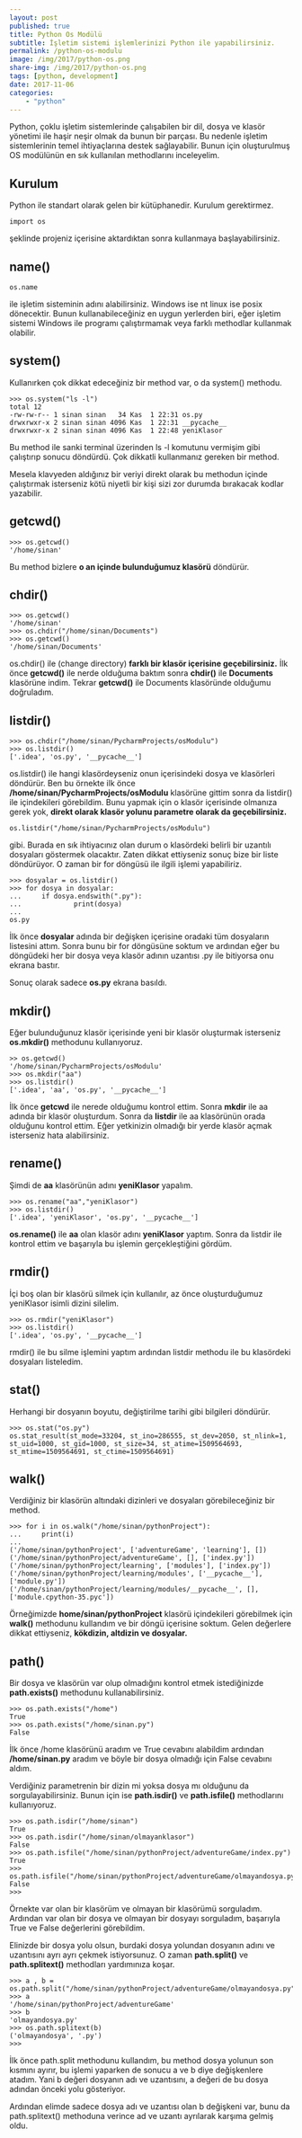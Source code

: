 ```yaml
---
layout: post
published: true
title: Python Os Modülü
subtitle: İşletim sistemi işlemlerinizi Python ile yapabilirsiniz.
permalink: /python-os-modulu
image: /img/2017/python-os.png
share-img: /img/2017/python-os.png
tags: [python, development]
date: 2017-11-06
categories:
    - "python"
---
```

Python, çoklu işletim sistemlerinde çalışabilen bir dil, dosya ve klasör yönetimi ile haşir neşir olmak da bunun bir parçası. Bu nedenle işletim sistemlerinin temel ihtiyaçlarına destek sağlayabilir. Bunun için oluşturulmuş OS modülünün en sık kullanılan methodlarını inceleyelim.

## Kurulum
Python ile standart olarak gelen bir kütüphanedir. Kurulum gerektirmez.

```
import os
```

şeklinde projeniz içerisine aktardıktan sonra kullanmaya başlayabilirsiniz.

## name()
```
os.name
```
ile işletim sisteminin adını alabilirsiniz. Windows ise nt linux ise posix dönecektir. Bunun kullanabileceğiniz en uygun yerlerden biri, eğer işletim sistemi Windows ile programı çalıştırmamak veya farklı methodlar kullanmak olabilir.

## system()
Kullanırken çok dikkat edeceğiniz bir method var, o da system() methodu.

```
>>> os.system("ls -l")
total 12
-rw-rw-r-- 1 sinan sinan   34 Kas  1 22:31 os.py
drwxrwxr-x 2 sinan sinan 4096 Kas  1 22:31 __pycache__
drwxrwxr-x 2 sinan sinan 4096 Kas  1 22:48 yeniKlasor
```

Bu method ile sanki terminal üzerinden ls -l komutunu vermişim gibi çalıştırıp sonucu döndürdü. Çok dikkatli kullanmanız gereken bir method.

Mesela klavyeden aldığınız bir veriyi direkt olarak bu methodun içinde çalıştırmak isterseniz kötü niyetli bir kişi sizi zor durumda bırakacak kodlar yazabilir.

## getcwd()

```
>>> os.getcwd()
'/home/sinan'
```
Bu method bizlere **o an içinde bulunduğumuz klasörü** döndürür.

## chdir()

```
>>> os.getcwd()
'/home/sinan'
>>> os.chdir("/home/sinan/Documents")
>>> os.getcwd()
'/home/sinan/Documents'
```
os.chdir() ile (change directory) **farklı bir klasör içerisine geçebilirsiniz.** İlk önce **getcwd()** ile nerde olduğuma baktım sonra **chdir()** ile **Documents** klasörüne indim. Tekrar **getcwd()** ile Documents klasöründe olduğumu doğruladım.

## listdir()

```
>>> os.chdir("/home/sinan/PycharmProjects/osModulu")
>>> os.listdir()
['.idea', 'os.py', '__pycache__']
```
os.listdir() ile hangi klasördeyseniz onun içerisindeki dosya ve klasörleri döndürür. Ben bu örnekte ilk önce **/home/sinan/PycharmProjects/osModulu** klasörüne gittim sonra da listdir() ile içindekileri görebildim. Bunu yapmak için o klasör içerisinde olmanıza gerek yok, **direkt olarak klasör yolunu parametre olarak da geçebilirsiniz.**

```
os.listdir("/home/sinan/PycharmProjects/osModulu")
```
gibi. Burada en sık ihtiyacınız olan durum o klasördeki belirli bir uzantılı dosyaları göstermek olacaktır. Zaten dikkat ettiyseniz sonuç bize bir liste döndürüyor. O zaman bir for döngüsü ile ilgili işlemi yapabiliriz.

```
>>> dosyalar = os.listdir()
>>> for dosya in dosyalar:
...     if dosya.endswith(".py"):
...             print(dosya)
...
os.py

```
İlk önce **dosyalar** adında bir değişken içerisine oradaki tüm dosyaların listesini attım. Sonra bunu bir for döngüsüne soktum ve ardından eğer bu döngüdeki her bir dosya veya klasör adının uzantısı .py ile bitiyorsa onu ekrana bastır.

Sonuç olarak sadece **os.py** ekrana basıldı.

## mkdir()

Eğer bulunduğunuz klasör içerisinde yeni bir klasör oluşturmak isterseniz **os.mkdir()** methodunu kullanıyoruz.

```
>> os.getcwd()
'/home/sinan/PycharmProjects/osModulu'
>>> os.mkdir("aa")
>>> os.listdir()
['.idea', 'aa', 'os.py', '__pycache__']
```

İlk önce **getcwd** ile nerede olduğumu kontrol ettim. Sonra **mkdir** ile aa adında bir klasör oluşturdum. Sonra da **listdir** ile aa klasörünün orada olduğunu kontrol ettim. Eğer yetkinizin olmadığı bir yerde klasör açmak isterseniz hata alabilirsiniz.

## rename()

Şimdi de **aa** klasörünün adını **yeniKlasor** yapalım.

```
>>> os.rename("aa","yeniKlasor")
>>> os.listdir()
['.idea', 'yeniKlasor', 'os.py', '__pycache__']
```
**os.rename()** ile **aa** olan klasör adını **yeniKlasor** yaptım. Sonra da listdir ile kontrol ettim ve başarıyla bu işlemin gerçekleştiğini gördüm.

## rmdir()
İçi boş olan bir klasörü silmek için kullanılır, az önce oluşturduğumuz yeniKlasor isimli dizini silelim.

```
>>> os.rmdir("yeniKlasor")
>>> os.listdir()
['.idea', 'os.py', '__pycache__']
```
rmdir() ile bu silme işlemini yaptım ardından listdir methodu ile bu klasördeki dosyaları listeledim.

## stat()
Herhangi bir dosyanın boyutu, değiştirilme tarihi gibi bilgileri döndürür.

```
>>> os.stat("os.py")
os.stat_result(st_mode=33204, st_ino=286555, st_dev=2050, st_nlink=1, st_uid=1000, st_gid=1000, st_size=34, st_atime=1509564693, st_mtime=1509564691, st_ctime=1509564691)
```

## walk()
Verdiğiniz bir klasörün altındaki dizinleri ve dosyaları görebileceğiniz bir method.

```
>>> for i in os.walk("/home/sinan/pythonProject"):
...     print(i)
...
('/home/sinan/pythonProject', ['adventureGame', 'learning'], [])
('/home/sinan/pythonProject/adventureGame', [], ['index.py'])
('/home/sinan/pythonProject/learning', ['modules'], ['index.py'])
('/home/sinan/pythonProject/learning/modules', ['__pycache__'], ['module.py'])
('/home/sinan/pythonProject/learning/modules/__pycache__', [], ['module.cpython-35.pyc'])
```

Örneğimizde **home/sinan/pythonProject** klasörü içindekileri görebilmek için **walk()** methodunu kullandım ve bir döngü içerisine soktum. Gelen değerlere dikkat ettiyseniz, **kökdizin, altdizin ve dosyalar.**

## path()
Bir dosya ve klasörün var olup olmadığını kontrol etmek istediğinizde **path.exists()** methodunu kullanabilirsiniz.

```
>>> os.path.exists("/home")
True
>>> os.path.exists("/home/sinan.py")
False
```
İlk önce /home klasörünü aradım ve True cevabını alabildim ardından **/home/sinan.py** aradım ve böyle bir dosya olmadığı için False cevabını aldım.

Verdiğiniz parametrenin bir dizin mi yoksa dosya mı olduğunu da sorgulayabilirsiniz. Bunun için ise **path.isdir()** ve **path.isfile()** methodlarını kullanıyoruz.

```
>>> os.path.isdir("/home/sinan")
True
>>> os.path.isdir("/home/sinan/olmayanklasor")
False
>>> os.path.isfile("/home/sinan/pythonProject/adventureGame/index.py")
True
>>> os.path.isfile("/home/sinan/pythonProject/adventureGame/olmayandosya.py")
False
>>>
```
Örnekte var olan bir klasörüm ve olmayan bir klasörümü sorguladım. Ardından var olan bir dosya ve olmayan bir dosyayı sorguladım, başarıyla True ve False değerlerini görebildim.

Elinizde bir dosya yolu olsun, burdaki dosya yolundan dosyanın adını ve uzantısını ayrı ayrı çekmek istiyorsunuz. O zaman **path.split()** ve **path.splitext()** methodları yardımınıza koşar.

```
>>> a , b = os.path.split("/home/sinan/pythonProject/adventureGame/olmayandosya.py")
>>> a
'/home/sinan/pythonProject/adventureGame'
>>> b
'olmayandosya.py'
>>> os.path.splitext(b)
('olmayandosya', '.py')
>>>
```
İlk önce path.split methodunu kullandım, bu method dosya yolunun son kısmını ayırır, bu işlemi yaparken de sonucu a ve b diye değişkenlere atadım. Yani b değeri dosyanın adı ve uzantısını, a değeri de bu dosya adından önceki yolu gösteriyor.

Ardından elimde sadece dosya adı ve uzantısı olan b değişkeni var, bunu da path.splitext() methoduna verince ad ve uzantı ayrılarak karşıma gelmiş oldu.

